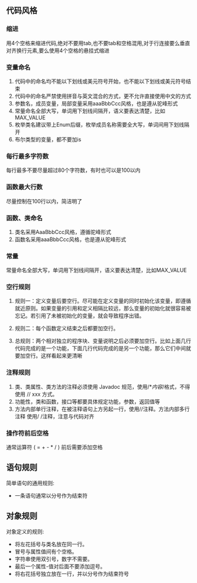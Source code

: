 ## 代码风格

### 缩进

用4个空格来缩进代码,绝对不要用tab,也不要tab和空格混用,对于行连接要么垂直对齐换行元素,要么使用4个空格的悬挂式缩进‍‍

### 变量命名

1. 代码中的命名均不能以下划线或美元符号开始，也不能以下划线或美元符号结束
2. 代码中的命名严禁使用拼音与英文混合的方式，更不允许直接使用中文的方式
3. 参数名，成员变量，局部变量采用aaaBbbCcc风格，也是遵从驼峰形式
4. 常量命名全部大写，单词用下划线间隔开，语义要表达清楚，比如MAX_VALUE
5. 枚举类名建议带上Enum后缀，枚举成员名称需要全大写，单词间用下划线隔开
6. 布尔类型的变量，都不要加is

### 每行最多字符数

每行最多不要尽量超过80个字符数，有时也可以是100以内

### 函数最大行数

尽量控制在100行以内，简洁明了

### 函数、类命名

1. 类名采用AaaBbbCcc风格，遵循驼峰形式
2. 函数名采用aaaBbbCcc风格，也是遵从驼峰形式

### 常量

常量命名全部大写，单词用下划线间隔开，语义要表达清楚，比如MAX_VALUE

### 空行规则

1. 规则一：定义变量后要空行。尽可能在定义变量的同时初始化该变量，即遵循就近原则。如果变量的引用和定义相隔比较远，那么变量的初始化就很容易被忘记。若引用了未被初始化的变量，就会导致程序出错。

2. 规则二：每个函数定义结束之后都要加空行。

3. 总规则：两个相对独立的程序块、变量说明之后必须要加空行。比如上面几行代码完成的是一个功能，下面几行代码完成的是另一个功能，那么它们中间就要加空行。这样看起来更清晰

### 注释规则

1. 类、类属性、类方法的注释必须使用 Javadoc 规范，使用/**内容*/格式，不得使用
   // xxx 方式。
2. 功能性，类和函数，接口等都要具体规定功能，参数，返回值等
3. 方法内部单行注释，在被注释语句上方另起一行，使用//注释。方法内部多行注释
   使用/ /注释，注意与代码对齐

### 操作符前后空格

通常运算符 ( = + - * / ) 前后需要添加空格

## 语句规则

简单语句的通用规则:

- 一条语句通常以分号作为结束符

## 对象规则

对象定义的规则:

- 将左花括号与类名放在同一行。
- 冒号与属性值间有个空格。
- 字符串使用双引号，数字不需要。
- 最后一个属性-值对后面不要添加逗号。
- 将右花括号独立放在一行，并以分号作为结束符号


